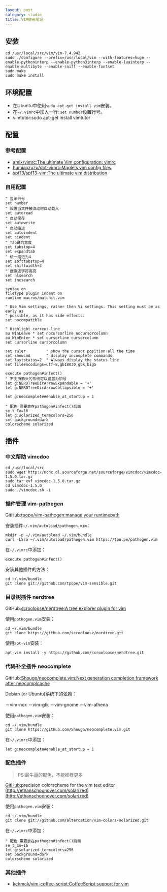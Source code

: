 ```yaml
---
layout: post
category: studio
title: VIM使用笔记 
---
```


## 安装 ##

	cd /usr/local/src/vim/vim-7.4.942
	sudo ./configure --prefix=/usr/local/vim --with-features=huge --enable-pythoninterp --enable-python3interp --enable-luainterp --enable-multibyte --enable-sniff --enable-fontset
	sudo make
	sudo make install

## 环境配置 ##

- 在Ubuntu中使用`sudo apt-get install vim`安装。
- 在`~/.vimrc`中加入一行`:set number`设置行号。
- vimtutor:sudo apt-get install vimtutor

## 配置 ##

### 参考配置 ###

- [amix/vimrc:The ultimate Vim configuration: vimrc](https://github.com/amix/vimrc)
- [humiaozuzu/dot-vimrc:Maple's vim config files](https://github.com/humiaozuzu/dot-vimrc)
- [spf13/spf13-vim:The ultimate vim distribution](https://github.com/spf13/spf13-vim)

### 自用配置 ###

	" 显示行号  
	set number  
	" 设置当文件被改动时自动载入
	set autoread
	" 自动保存  
	set autowrite
	" 自动缩进  
	set autoindent
	set cindent 
	" Tab键的宽度
	set tabstop=4
	set expandtab
	" 统一缩进为4
	set softtabstop=4
	set shiftwidth=4
	" 搜索逐字符高亮
	set hlsearch                                                                                                                                     
	set incsearch
	               
	syntax on   
	filetype plugin indent on
	runtime macros/matchit.vim
	               
	" Use Vim settings, rather then Vi settings. This setting must be as early as
	" possible, as it has side effects.
	set nocompatible
	               
	" Highlight current line
	au WinLeave * set nocursorline nocursorcolumn
	au WinEnter * set cursorline cursorcolumn
	set cursorline cursorcolumn
	               
	set ruler         " show the cursor position all the time
	set showcmd       " display incomplete commands
	set laststatus=2  " Always display the status line
	set fileencodings=utf-8,gb18030,gbk,big5
	               
	execute pathogen#infect()
	" 不支持箭头的系统可以设置为加号
	let g:NERDTreeDirArrowExpandable = '+' 
	let g:NERDTreeDirArrowCollapsible = '+' 

	let g:neocomplete#enable_at_startup = 1
                            
	" 配色 需要放在pathogen#infect()后面
	se t_Co=16                    
	let g:solarized_termcolors=256
	set background=dark           
	colorscheme solarized  

## 插件 ##

### 中文帮助 vimcdoc ### 

    cd /usr/local/src
    sudo wget http://nchc.dl.sourceforge.net/sourceforge/vimcdoc/vimcdoc-1.5.0.tar.gz
    sudo tar xvf vimcdoc-1.5.0.tar.gz
    cd vimcdoc-1.5.0
    sudo ./vimcdoc.sh -i 

### 插件管理 vim-pathogen ###

GitHub:[tpope/vim-pathogen:manage your runtimepath](https://github.com/tpope/vim-pathogen)

安装插件`~/.vim/autoload/pathogen.vim`：
 
    mkdir -p ~/.vim/autoload ~/.vim/bundle
    curl -LSso ~/.vim/autoload/pathogen.vim https://tpo.pe/pathogen.vim

在`~/.vimrc`中添加：

    execute pathogen#infect()

安装其他插件的方法：

    cd ~/.vim/bundle
    git clone git://github.com/tpope/vim-sensible.git

### 目录树插件 nerdtree ###

GitHub:[scrooloose/nerdtree:A tree explorer plugin for vim](https://github.com/scrooloose/nerdtree)

使用`pathogen.vim`安装：

    cd ~/.vim/bundle
    git clone https://github.com/scrooloose/nerdtree.git

使用`apt-vim`安装：

    apt-vim install -y https://github.com/scrooloose/nerdtree.git

### 代码补全插件 neocomplete ###

GitHub:[Shougo/neocomplete.vim:Next generation completion framework after neocomplcache](https://github.com/Shougo/neocomplete.vim)

Debian (or Ubuntu)系统下的依赖：

－vim-nox
－vim-gtk
－vim-gnome
－vim-athena

使用`pathogen.vim`安装：

    cd ~/.vim/bundle
    git clone https://github.com/Shougo/neocomplete.vim.git

在`~/.vimrc`中添加：

    let g:neocomplete#enable_at_startup = 1

### 配色插件 ###

> PS:最牛逼的配色，不能推荐更多

[GitHub](https://github.com/altercation/vim-colors-solarized):precision colorscheme for the vim text editor [http://ethanschoonover.com/solarized](http://ethanschoonover.com/solarized)

使用`pathogen.vim`安装：

	cd ~/.vim/bundle
	git clone git://github.com/altercation/vim-colors-solarized.git

在`~/.vimrc`中添加：
                           
	" 配色 需要放在pathogen#infect()后面
	se t_Co=16                    
	let g:solarized_termcolors=256
	set background=dark           
	colorscheme solarized  

### 其他插件 ###

- [kchmck/vim-coffee-script:CoffeeScript support for vim](https://github.com/kchmck/vim-coffee-script)



